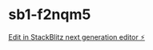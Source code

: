# sb1-f2nqm5

[Edit in StackBlitz next generation editor ⚡️](https://stackblitz.com/~/github.com/innovation-rudra/sb1-f2nqm5)